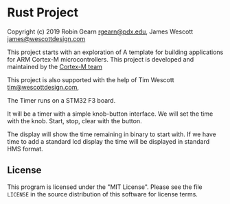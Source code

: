 # Rust Project
Copyright (c) 2019 Robin Gearn <rgearn@pdx.edu>, James Wescott <james@wescottdesign.com>

This project starts with an exploration of A template for building applications for ARM 
    Cortex-M microcontrollers. This project is developed and maintained by the [Cortex-M team][team]


This project is also supported with the help of Tim Wescott <tim@wescottdesign.com>, 


The Timer runs on a STM32 F3 board.

It will be a timer with a simple knob-button interface.
We will set the time with the knob. Start, stop, clear with the button.

The display will show the time remaining in binary to start with.  If
we have time to add a standard lcd display the time will be displayed in standard
HMS format.
## License

This program is licensed under the "MIT License".  Please
see the file `LICENSE` in the source distribution of this
software for license terms.

[team]: https://github.com/rust-embedded/wg#the-cortex-m-team

